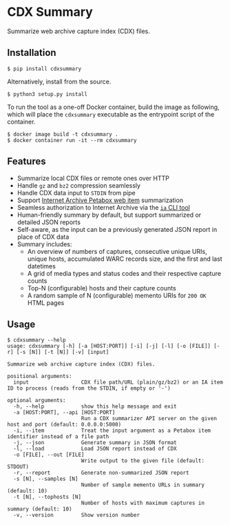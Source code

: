# CDX Summary

Summarize web archive capture index (CDX) files.

## Installation

```
$ pip install cdxsummary
```

Alternatively, install from the source.

```
$ python3 setup.py install
```

To run the tool as a one-off Docker container, build the image as following, which will place the `cdxsummary` executable as the entrypoint script of the container.

```
$ docker image build -t cdxsummary .
$ docker container run -it --rm cdxsummary
```

## Features

* Summarize local CDX files or remote ones over HTTP
* Handle `gz` and `bz2` compression seamlessly
* Handle CDX data input to `STDIN` from pipe
* Support [Internet Archive Petabox web item](https://archive.org/services/docs/api/items.html) summarization
* Seamless authorization to Internet Archive via the [`ia` CLI tool](https://archive.org/services/docs/api/internetarchive/quickstart.html#configuring)
* Human-friendly summary by default, but support summarized or detailed JSON reports
* Self-aware, as the input can be a previously generated JSON report in place of CDX data
* Summary includes:
  * An overview of numbers of captures, consecutive unique URIs, unique hosts, accumulated WARC records size, and the first and last datetimes
  * A grid of media types and status codes and their respective capture counts
  * Top-N (configurable) hosts and their capture counts
  * A random sample of N (configurable) memento URIs for `200 OK` HTML pages

## Usage

```
$ cdxsummary --help
usage: cdxsummary [-h] [-a [HOST:PORT]] [-i] [-j] [-l] [-o [FILE]] [-r] [-s [N]] [-t [N]] [-v] [input]

Summarize web archive capture index (CDX) files.

positional arguments:
  input                 CDX file path/URL (plain/gz/bz2) or an IA item ID to process (reads from the STDIN, if empty or '-')

optional arguments:
  -h, --help            show this help message and exit
  -a [HOST:PORT], --api [HOST:PORT]
                        Run a CDX summarizer API server on the given host and port (default: 0.0.0.0:5000)
  -i, --item            Treat the input argument as a Petabox item identifier instead of a file path
  -j, --json            Generate summary in JSON format
  -l, --load            Load JSON report instead of CDX
  -o [FILE], --out [FILE]
                        Write output to the given file (default: STDOUT)
  -r, --report          Generate non-summarized JSON report
  -s [N], --samples [N]
                        Number of sample memento URLs in summary (default: 10)
  -t [N], --tophosts [N]
                        Number of hosts with maximum captures in summary (default: 10)
  -v, --version         Show version number
```
